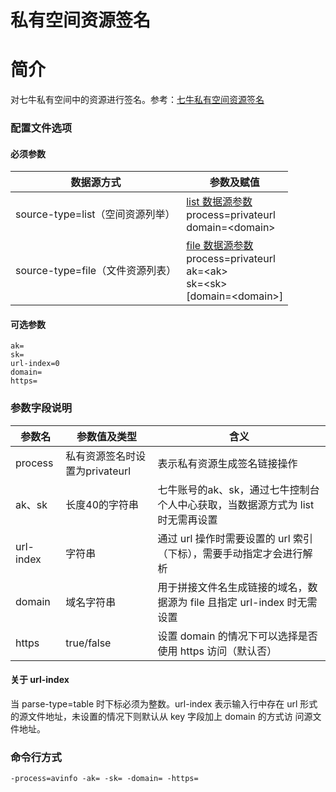 # 私有空间资源签名

# 简介
对七牛私有空间中的资源进行签名。参考：[七牛私有空间资源签名](https://developer.qiniu.com/kodo/manual/1656/download-private)  

### 配置文件选项

#### 必须参数
|数据源方式|参数及赋值|  
|--------|-----|  
|source-type=list（空间资源列举）|[list 数据源参数](listbucket.md) <br> process=privateurl <br> domain=\<domain\> |
|source-type=file（文件资源列表）|[file 数据源参数](fileinput.md) <br> process=privateurl <br> ak=\<ak\> <br> sk=\<sk\> <br> [domain=\<domain>] |

#### 可选参数
```
ak=
sk=
url-index=0
domain=
https=
```

### 参数字段说明
|参数名|参数值及类型 | 含义|  
|-----|-------|-----|  
|process| 私有资源签名时设置为privateurl | 表示私有资源生成签名链接操作|  
|ak、sk|长度40的字符串|七牛账号的ak、sk，通过七牛控制台个人中心获取，当数据源方式为 list 时无需再设置|  
|url-index| 字符串| 通过 url 操作时需要设置的 url 索引（下标），需要手动指定才会进行解析|  
|domain| 域名字符串| 用于拼接文件名生成链接的域名，数据源为 file 且指定 url-index 时无需设置|  
|https| true/false| 设置 domain 的情况下可以选择是否使用 https 访问（默认否）|  

#### 关于 url-index
当 parse-type=table 时下标必须为整数。url-index 表示输入行中存在 url 形式的源文件地址，未设置的情况下则默认从 key 字段加上 domain 的方式访
问源文件地址。  

### 命令行方式
```
-process=avinfo -ak= -sk= -domain= -https= 
```
